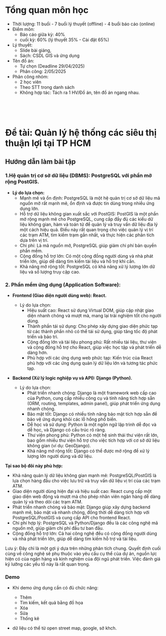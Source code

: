 # Tổng quan môn học

- Thời lượng: 11 buổi - 7 buổi lý thuyết (offline) - 4 buổi báo cáo (online)
- Điểm môn: 
    + Báo cáo giữa kỳ: 40%
    + cuối kỳ: 60% (lý thuyết 35% - Cài đặt 65%)
- Lý thuyết: 
    + Slide bài giảng, 
    + Sách: CSDL GIS và ứng dụng
- Tên đồ án:
    + Tự chọn (Deadline 29/04/2025)
    + Phân công: 2/05/2025
- Phân công nhóm:
    + 2 học viên
    + Theo STT trong danh sách 
    + Không hợp tác: Tách ra 1 HV/Đồ án, tên đồ án ngang nhau.


<br />
<br />
<br />

# Đề tài: Quản lý hệ thống các siêu thị thuận lợi tại TP HCM


## Hướng dẫn làm bài tập

### 1.Hệ quản trị cơ sở dữ liệu (DBMS): PostgreSQL với phần mở rộng PostGIS.
 * **Lý do lựa chọn:**
   * Mạnh mẽ và ổn định: PostgreSQL là một hệ quản trị cơ sở dữ liệu mã nguồn mở rất mạnh mẽ, ổn định và được tin dùng trong nhiều ứng dụng lớn.
   * Hỗ trợ dữ liệu không gian xuất sắc với PostGIS: PostGIS là một phần mở rộng mạnh mẽ cho PostgreSQL, cung cấp đầy đủ các kiểu dữ liệu không gian, hàm và toán tử để quản lý và truy vấn dữ liệu địa lý một cách hiệu quả. Điều này rất quan trọng cho việc quản lý vị trí các trạm ATM, tìm kiếm trạm gần nhất, và thực hiện các phân tích dựa trên vị trí.
   * Chi phí: Là mã nguồn mở, PostgreSQL giúp giảm chi phí bản quyền phần mềm.
   * Cộng đồng hỗ trợ lớn: Có một cộng đồng người dùng và nhà phát triển lớn, giúp dễ dàng tìm kiếm tài liệu và hỗ trợ khi cần.
   * Khả năng mở rộng tốt: PostgreSQL có khả năng xử lý lượng lớn dữ liệu và số lượng truy cập cao.


### 2. Phần mềm ứng dụng (Application Software):

 * **Frontend (Giao diện người dùng web): React.**
   * Lý do lựa chọn:
     * Hiệu suất cao: React sử dụng Virtual DOM, giúp cập nhật giao diện nhanh chóng và mượt mà, mang lại trải nghiệm tốt cho người dùng.
     * Thành phần tái sử dụng: Cho phép xây dựng giao diện phức tạp từ các thành phần nhỏ có thể tái sử dụng, giúp tăng tốc độ phát triển và bảo trì.
     * Cộng đồng lớn và tài liệu phong phú: Rất nhiều tài liệu, thư viện và cộng đồng hỗ trợ cho React, giúp việc học tập và phát triển dễ dàng hơn.
     * Phù hợp với các ứng dụng web phức tạp: Kiến trúc của React phù hợp với các ứng dụng quản lý dữ liệu lớn và tương tác phức tạp.

 * **Backend (Xử lý logic nghiệp vụ và API): Django (Python).**
   * Lý do lựa chọn:
     * Phát triển nhanh chóng: Django là một framework web cấp cao của Python, cung cấp nhiều công cụ và tính năng tích hợp sẵn (ORM, routing, templates, admin panel), giúp phát triển ứng dụng nhanh chóng.
     * Bảo mật tốt: Django có nhiều tính năng bảo mật tích hợp sẵn để bảo vệ ứng dụng khỏi các lỗ hổng phổ biến.
     * Dễ học và sử dụng: Python là một ngôn ngữ lập trình dễ đọc và dễ học, và Django có cấu trúc rõ ràng.
     * Thư viện phong phú: Python có một hệ sinh thái thư viện rất lớn, bao gồm nhiều thư viện hỗ trợ cho việc tích hợp với cơ sở dữ liệu không gian (ví dụ: GeoDjango).
     * Khả năng mở rộng tốt: Django có thể được mở rộng để xử lý lượng lớn người dùng và dữ liệu.

**Tại sao bộ đôi này phù hợp:**
 * Khả năng quản lý dữ liệu không gian mạnh mẽ: PostgreSQL/PostGIS là lựa chọn hàng đầu cho việc lưu trữ và truy vấn dữ liệu vị trí của các trạm ATM.
 * Giao diện người dùng hiện đại và hiệu suất cao: React cung cấp một giao diện web động và mượt mà cho phép nhân viên ngân hàng dễ dàng quản lý và theo dõi các trạm ATM.
 * Phát triển nhanh chóng và bảo mật: Django giúp xây dựng backend mạnh mẽ, bảo mật và nhanh chóng, đồng thời dễ dàng tích hợp với PostgreSQL/PostGIS và cung cấp API cho frontend React.
 * Chi phí hợp lý: PostgreSQL và Python/Django đều là các công nghệ mã nguồn mở, giúp giảm chi phí đầu tư ban đầu.
 * Cộng đồng hỗ trợ lớn: Cả hai công nghệ đều có cộng đồng người dùng và nhà phát triển lớn, giúp dễ dàng tìm kiếm hỗ trợ và tài liệu.

Lưu ý: Đây chỉ là một gợi ý dựa trên những phân tích chung. Quyết định cuối cùng về công nghệ sẽ phụ thuộc vào yêu cầu cụ thể của dự án, nguồn lực hiện có của ngân hàng và kinh nghiệm của đội ngũ phát triển. Việc đánh giá kỹ lưỡng các yếu tố này là rất quan trọng.



### Demo
- Khi demo ứng dụng cần có đủ chức năng:
    - Thêm
    - Tìm kiếm, kết quả bằng đồ họa 
    - Xóa 
    - Sửa 
    - Thống kê 

- dữ liệu có thể từ open street map, google, sở khch. 